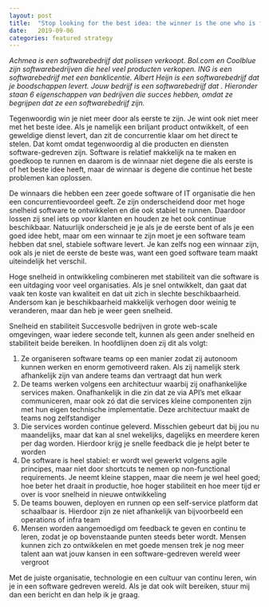 ```yaml
---
layout: post
title:  "Stop looking for the best idea: the winner is the one who is fast in software development"
date:   2019-09-06
categories: featured strategy
---
```


*Achmea is een softwarebedrijf dat polissen verkoopt. Bol.com en Coolblue zijn softwarebedrijven die heel veel producten verkopen. ING is een softwarebedrijf met een banklicentie. Albert Heijn is een softwarebedrijf dat je boodschappen levert. Jouw bedrijf is een softwarebedrijf dat <vul hier zelf in>. Hieronder staan 6 eigenschappen van bedrijven die succes hebben, omdat ze begrijpen dat ze een softwarebedrijf zijn.*

Tegenwoordig win je niet meer door als eerste te zijn. Je wint ook niet meer met het beste idee. Als je namelijk een briljant product ontwikkelt, of een geweldige dienst levert, dan zit de concurrentie klaar om het direct te stelen. Dat komt omdat tegenwoordig al die producten en diensten software-gedreven zijn. Software is relatief makkelijk na te maken en goedkoop te runnen en daarom is de winnaar niet degene die als eerste is of het beste idee heeft, maar de winnaar is degene die continue het beste problemen kan oplossen.

De winnaars die hebben een zeer goede software of IT organisatie die hen een concurrentievoordeel geeft. Ze zijn onderscheidend door met hoge snelheid software te ontwikkelen en die ook stabiel te runnen. Daardoor lossen zij snel iets op voor klanten en houden ze het ook continue beschikbaar. Natuurlijk onderscheid je je als je de eerste bent of als je een goed idee hebt, maar om een winnaar te zijn moet je een software team hebben dat snel, stabiele software levert. Je kan zelfs nog een winnaar zijn, ook als je niet de eerste de beste was, want een goed software team maakt uiteindelijk het verschil.

Hoge snelheid in ontwikkeling combineren met stabiliteit van die software is een uitdaging voor veel organisaties. Als je snel ontwikkelt, dan gaat dat vaak ten koste van kwaliteit en dat uit zich in slechte beschikbaarheid. Andersom kan je beschikbaarheid makkelijk verhogen door weinig te veranderen, maar dan heb je weer geen snelheid.

Snelheid en stabiliteit
Succesvolle bedrijven in grote web-scale omgevingen, waar iedere seconde telt, kunnen als geen ander snelheid en stabiliteit beide bereiken. In hoofdlijnen doen zij dit als volgt:
  1. Ze organiseren software teams op een manier zodat zij autonoom kunnen werken en enorm gemotiveerd raken. Als zij namelijk sterk afhankelijk zijn van andere teams dan vertraagt dat hun werk
  2. De teams werken volgens een architectuur waarbij zij onafhankelijke services maken. Onafhankelijk in die zin dat ze via API’s met elkaar communiceren, maar ook zó dat die services kleine componenten zijn met hun eigen technische implementatie. Deze architectuur maakt de teams nog zelfstandiger
  3. Die services worden continue geleverd. Misschien gebeurt dat bij jou nu maandelijks, maar dat kan al snel wekelijks, dagelijks en meerdere keren per dag worden. Hierdoor krijg je snelle feedback die je helpt beter te worden
  4. De software is heel stabiel: er wordt wel gewerkt volgens agile principes, maar niet door shortcuts te nemen op non-functional requirements. Je neemt kleine stappen, maar die neem je wel heel goed; hoe beter het draait in productie, hoe hoger stabiliteit en hoe meer tijd er over is voor snelheid in nieuwe ontwikkeling
  5. De teams bouwen, deployen en runnen op een self-service platform dat schaalbaar is. Hierdoor zijn ze niet afhankelijk van bijvoorbeeld een operations of infra team
  6. Mensen worden aangemoedigd om feedback te geven en continu te leren, zodat je op bovenstaande punten steeds beter wordt. Mensen kunnen zich zo ontwikkelen en met goede mensen trek je nog meer talent aan wat jouw kansen in een software-gedreven wereld weer vergroot

Met de juiste organisatie, technologie en een cultuur van continu leren, win je in een software gedreven wereld. Als je dat ook wilt bereiken, stuur mij dan een bericht en dan help ik je graag.

[this article was originally posted by me on LinkedIn]: (https://www.linkedin.com/pulse/stop-met-het-beste-idee-zoeken-de-winnaar-wordt-degene-de-ruiter/)
